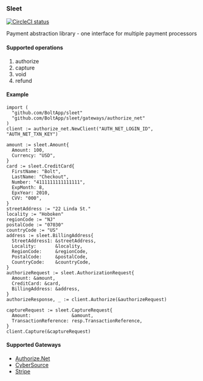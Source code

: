 ### Sleet

[![CircleCI status](https://circleci.com/gh/BoltApp/sleet.png?circle-token=d60ceb64eb6ebdfd6a45a4703563c1752598db63 "CircleCI status")](https://circleci.com/gh/BoltApp/sleet)

Payment abstraction library - one interface for multiple payment processors

#### Supported operations
1. authorize
2. capture
3. void
4. refund

#### Example

```
import (
  "github.com/BoltApp/sleet"
  "github.com/BoltApp/sleet/gateways/authorize_net"
)
client := authorize_net.NewClient("AUTH_NET_LOGIN_ID", "AUTH_NET_TXN_KEY")

amount := sleet.Amount{
  Amount: 100,
  Currency: "USD",
}
card := sleet.CreditCard{
  FirstName: "Bolt",
  LastName: "Checkout",
  Number: "4111111111111111",
  ExpMonth: 8,
  EpxYear: 2010,
  CVV: "000",
}
streetAddress := "22 Linda St."
locality := "Hoboken"
regionCode := "NJ"
postalCode := "07030"
countryCode := "US"
address := sleet.BillingAddress{
  StreetAddress1: &streetAddress,
  Locality:       &locality,
  RegionCode:     &regionCode,
  PostalCode:     &postalCode,
  CountryCode:    &countryCode,
}
authorizeRequest := sleet.AuthorizationRequest{
  Amount: &amount,
  CreditCard: &card,
  BillingAddress: &address,
}
authorizeResponse, _ := client.Authorize(&authorizeRequest) 

captureRequest := sleet.CaptureRequest{
  Amount:               &amount,
  TransactionReference: resp.TransactionReference,
}
client.Capture(&captureRequest)
```

#### Supported Gateways
* [Authorize.Net](https://developer.authorize.net/api/reference/index.html#payment-transactions)
* [CyberSource](https://developer.cybersource.com/api-reference-assets/index.html#payments)
* [Stripe](https://stripe.com/docs/api)
